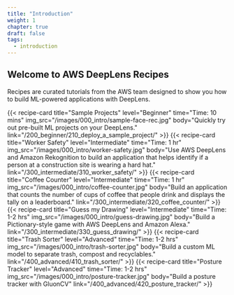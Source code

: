 ```yaml
---
title: "Introduction"
weight: 1
chapter: true
draft: false
tags:
  - introduction
---
```

## Welcome to AWS DeepLens Recipes

Recipes are curated tutorials from the AWS team designed to show you how to build ML-powered applications with DeepLens.



<div class="card-deck">
{{< recipe-card 
    title="Sample Projects"
    level="Beginner"
    time="Time: 10 mins"
    img_src="/images/000_intro/sample-face-rec.jpg"
    body="Quickly try out pre-built ML projects on your DeepLens."
    link="/200_beginner/210_deploy_a_sample_project/"
    >}}
{{< recipe-card 
    title="Worker Safety"
    level="Intermediate"
    time="Time: 1 hr"
    img_src="/images/000_intro/worker-safety.jpg"
    body="Use AWS DeepLens and Amazon Rekognition to build an application that helps identify if a person at a construction site is wearing a hard hat."
    link="/300_intermediate/310_worker_safety/"
    >}}
{{< recipe-card 
    title="Coffee Counter"
    level="Intermediate"
    time="Time: 1 hr"
    img_src="/images/000_intro/coffee-counter.jpg"
    body="Build an application that counts the number of cups of coffee that people drink and displays the tally on a leaderboard."
    link="/300_intermediate/320_coffee_counter/"
    >}}
</div>
<div class="card-deck">
{{< recipe-card 
    title="Guess my Drawing"
    level="Intermediate"
    time="Time: 1-2 hrs"
    img_src="/images/000_intro/guess-drawing.jpg"
    body="Build a Pictionary-style game with AWS DeepLens and Amazon Alexa."
    link="/300_intermediate/330_guess_drawing/"
    >}}
 {{< recipe-card 
    title="Trash Sorter"
    level="Advanced"
    time="Time: 1-2 hrs"
    img_src="/images/000_intro/trash-sorter.jpg"
    body="Build a custom ML model to separate trash, compost and recyclables."
    link="/400_advanced/410_trash_sorter/"
    >}}
 {{< recipe-card
    title="Posture Tracker"
    level="Advanced"
    time="Time: 1-2 hrs"
    img_src="/images/000_intro/posture-tracker.jpg"
    body="Build a posture tracker with GluonCV"
    link="/400_advanced/420_posture_tracker/"
    >}}
</div>


